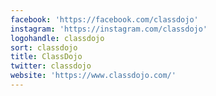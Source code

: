 ```yaml
---
facebook: 'https://facebook.com/classdojo'
instagram: 'https://instagram.com/classdojo'
logohandle: classdojo
sort: classdojo
title: ClassDojo
twitter: classdojo
website: 'https://www.classdojo.com/'
---
```

